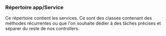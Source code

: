 ### Répertoire app/Service

Ce répertoire contient les services.
Ce sont des classes contenant des méthodes récurrentes ou que l'on souhaite dédier à des tâches précises et séparer du reste de nos controllers. 